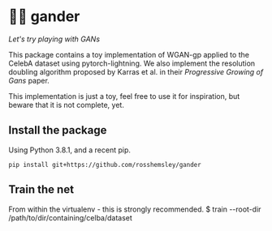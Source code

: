 # 🙎‍♂️ gander
_Let's try playing with GANs_

This package contains a toy implementation of WGAN-gp applied to the CelebA dataset using pytorch-lightning.
We also implement the resolution doubling algorithm proposed by Karras et al. in their _Progressive Growing of Gans_ paper.

This implementation is just a toy, feel free to use it for inspiration, but beware that it is not complete, yet.

## Install the package

Using Python 3.8.1, and a recent pip.
```
pip install git+https://github.com/rosshemsley/gander
```

## Train the net

From within the virtualenv - this is strongly recommended.
$ train --root-dir /path/to/dir/containing/celba/dataset
```
